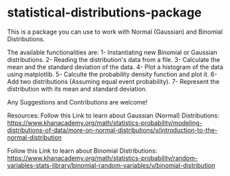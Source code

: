 # statistical-distributions-package

This is a package you can use to work with Normal (Gaussian) and Binomial Distributions.

The available functionalities are:
   1- Instantiating new Binomial or Gaussian distributions.
   2- Reading the distribution's data from a file.
   3- Calculate the mean and the standard deviation of the data.
   4- Plot a histogram of the data using matplotlib.
   5- Calculte the probability density function and plot it.
   6- Add two distributions (Assuming equal event probability).
   7- Represent the distribution with its mean and standard deviation.
  
Any Suggestions and Contributions are welcome!
   
Resources:
   Follow this Link to learn about Gaussian (Normal) Distributions:
   https://www.khanacademy.org/math/statistics-probability/modeling-distributions-of-data/more-on-normal-distributions/v/introduction-to-the-normal-distribution
  
   Follow this Link to learn about Binomial Distributions:
   https://www.khanacademy.org/math/statistics-probability/random-variables-stats-library/binomial-random-variables/v/binomial-distribution
